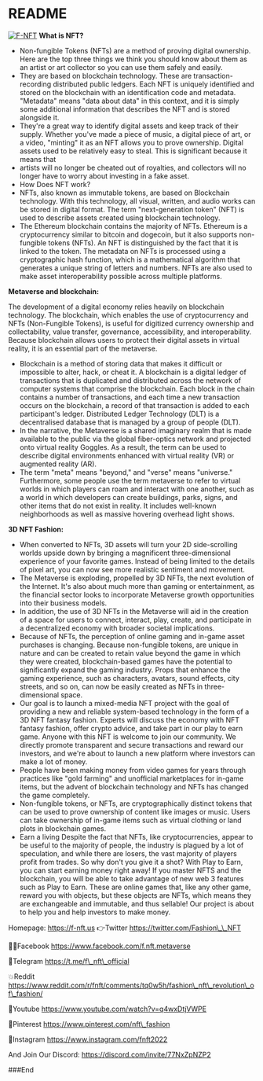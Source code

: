 # README

[![F-NFT](https://user-images.githubusercontent.com/100182093/167264485-8078c87b-7b69-4798-8371-944cdf9620dc.png)](https://f-nft.us) **What is NFT?**

* Non-fungible Tokens (NFTs) are a method of proving digital ownership. Here are the top three things we think you should know about them as an artist or art collector so you can use them safely and easily.
* They are based on blockchain technology. These are transaction-recording distributed public ledgers. Each NFT is uniquely identified and stored on the blockchain with an identification code and metadata. "Metadata" means "data about data" in this context, and it is simply some additional information that describes the NFT and is stored alongside it.
* They're a great way to identify digital assets and keep track of their supply. Whether you've made a piece of music, a digital piece of art, or a video, "minting" it as an NFT allows you to prove ownership. Digital assets used to be relatively easy to steal. This is significant because it means that
* artists will no longer be cheated out of royalties, and collectors will no longer have to worry about investing in a fake asset.
* How Does NFT work?
* NFTs, also known as immutable tokens, are based on Blockchain technology. With this technology, all visual, written, and audio works can be stored in digital format. The term "next-generation token" (NFT) is used to describe assets created using blockchain technology.
* The Ethereum blockchain contains the majority of NFTs. Ethereum is a cryptocurrency similar to bitcoin and dogecoin, but it also supports non-fungible tokens (NFTs). An NFT is distinguished by the fact that it is linked to the token. The metadata on NFTs is processed using a cryptographic hash function, which is a mathematical algorithm that generates a unique string of letters and numbers. NFTs are also used to make asset interoperability possible across multiple platforms.

**Metaverse and blockchain:**

The development of a digital economy relies heavily on blockchain technology. The blockchain, which enables the use of cryptocurrency and NFTs (Non-Fungible Tokens), is useful for digitized currency ownership and collectability, value transfer, governance, accessibility, and interoperability. Because blockchain allows users to protect their digital assets in virtual reality, it is an essential part of the metaverse.

* Blockchain is a method of storing data that makes it difficult or impossible to alter, hack, or cheat it. A blockchain is a digital ledger of transactions that is duplicated and distributed across the network of computer systems that comprise the blockchain. Each block in the chain contains a number of transactions, and each time a new transaction occurs on the blockchain, a record of that transaction is added to each participant's ledger. Distributed Ledger Technology (DLT) is a decentralised database that is managed by a group of people (DLT).
* In the narrative, the Metaverse is a shared imaginary realm that is made available to the public via the global fiber-optics network and projected onto virtual reality Goggles. As a result, the term can be used to describe digital environments enhanced with virtual reality (VR) or augmented reality (AR).
* The term "meta" means "beyond," and "verse" means "universe." Furthermore, some people use the term metaverse to refer to virtual worlds in which players can roam and interact with one another, such as a world in which developers can create buildings, parks, signs, and other items that do not exist in reality. It includes well-known neighborhoods as well as massive hovering overhead light shows.

**3D NFT Fashion:**

* When converted to NFTs, 3D assets will turn your 2D side-scrolling worlds upside down by bringing a magnificent three-dimensional experience of your favorite games. Instead of being limited to the details of pixel art, you can now see more realistic sentiment and movement.
* The Metaverse is exploding, propelled by 3D NFTs, the next evolution of the Internet. It's also about much more than gaming or entertainment, as the financial sector looks to incorporate Metaverse growth opportunities into their business models.
* In addition, the use of 3D NFTs in the Metaverse will aid in the creation of a space for users to connect, interact, play, create, and participate in a decentralized economy with broader societal implications.
* Because of NFTs, the perception of online gaming and in-game asset purchases is changing. Because non-fungible tokens, are unique in nature and can be created to retain value beyond the game in which they were created, blockchain-based games have the potential to significantly expand the gaming industry. Props that enhance the gaming experience, such as characters, avatars, sound effects, city streets, and so on, can now be easily created as NFTs in three-dimensional space.
* Our goal is to launch a mixed-media NFT project with the goal of providing a new and reliable system-based technology in the form of a 3D NFT fantasy fashion. Experts will discuss the economy with NFT fantasy fashion, offer crypto advice, and take part in our play to earn game. Anyone with this NFT is welcome to join our community. We directly promote transparent and secure transactions and reward our investors, and we're about to launch a new platform where investors can make a lot of money.
* People have been making money from video games for years through practices like "gold farming" and unofficial marketplaces for in-game items, but the advent of blockchain technology and NFTs has changed the game completely.
* Non-fungible tokens, or NFTs, are cryptographically distinct tokens that can be used to prove ownership of content like images or music. Users can take ownership of in-game items such as virtual clothing or land plots in blockchain games.
* Earn a living Despite the fact that NFTs, like cryptocurrencies, appear to be useful to the majority of people, the industry is plagued by a lot of speculation, and while there are losers, the vast majority of players profit from trades. So why don't you give it a shot? With Play to Earn, you can start earning money right away! If you master NFTS and the blockchain, you will be able to take advantage of new web 3 features such as Play to Earn. These are online games that, like any other game, reward you with objects, but these objects are NFTs, which means they are exchangeable and immutable, and thus sellable! Our project is about to help you and help investors to make money.

Homepage: https://f-nft.us 👉Twitter https://twitter.com/Fashion\_\_NFT

💁‍♀️Facebook https://www.facebook.com/f.nft.metaverse

🚀Telegram https://t.me/f\_nft\_official

💥Reddit https://www.reddit.com/r/fnft/comments/tq0w5h/fashion\_nft\_revolution\_of\_fashion/

💎Youtube https://www.youtube.com/watch?v=q4wxDtjVWPE

💯Pinterest https://www.pinterest.com/nft\_fashion

🎁Instagram https://www.instagram.com/fnft2022

And Join Our Discord: https://discord.com/invite/77NxZpNZP2

\###End
